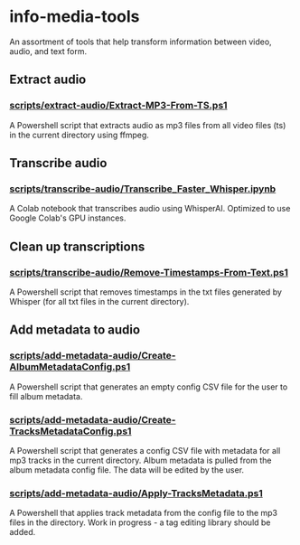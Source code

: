 # info-media-tools

An assortment of tools that help transform information between video, audio, and text form.  

## Extract audio
### [scripts/extract-audio/Extract-MP3-From-TS.ps1](scripts/extract-audio/Extract-MP3-From-TS.ps1)
A Powershell script that extracts audio as mp3 files from all video files (ts) in the current directory using ffmpeg.  

## Transcribe audio
### [scripts/transcribe-audio/Transcribe_Faster_Whisper.ipynb](scripts/transcribe-audio/Transcribe_Faster_Whisper.ipynb)
A Colab notebook that transcribes audio using WhisperAI. Optimized to use Google Colab's GPU instances.  

## Clean up transcriptions
### [scripts/transcribe-audio/Remove-Timestamps-From-Text.ps1](scripts/transcribe-audio/Remove-Timestamps-From-Text.ps1)
A Powershell script that removes timestamps in the txt files generated by Whisper (for all txt files in the current directory).  

## Add metadata to audio
### [scripts/add-metadata-audio/Create-AlbumMetadataConfig.ps1](scripts/add-metadata-audio/Create-AlbumMetadataConfig.ps1)
A Powershell script that generates an empty config CSV file for the user to fill album metadata.   

### [scripts/add-metadata-audio/Create-TracksMetadataConfig.ps1](scripts/add-metadata-audio/Create-TracksMetadataConfig.ps1)
A Powershell script that generates a config CSV file with metadata for all mp3 tracks in the current directory. Album metadata is pulled from the album metadata config file. The data will be edited by the user.  

### [scripts/add-metadata-audio/Apply-TracksMetadata.ps1](scripts/add-metadata-audio/Apply-TracksMetadata.ps1)
A Powershell that applies track metadata from the config file to the mp3 files in the directory. Work in progress - a tag editing library should be added.  


